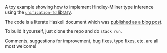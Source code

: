 A toy example showing how to implement Hindley-Milner type inference
using the [`unification-fd`
library](https://hackage.haskell.org/package/unification%2Dfd).

The code is a literate Haskell document which was [published as a blog
post](https://byorgey.wordpress.com/2021/09/08/implementing-hindley-milner-with-the-unification-fd-library/).

To build it yourself, just clone the repo and do `stack run`.

Comments, suggestions for improvement, bug fixes, typo fixes, etc. are
all most welcome!
